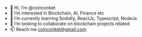 - 👋 Hi, I’m @coinconket
- 👀 I’m interested in Blockchain, AI, Finance etc
- 🌱 I’m currently learning Sodidty, ReactJs, Typescript, NodeJs
- 💞️ I’m looking to collaborate on blockchain projects related
- 📫 Reach me coinconket@gmail.com

<!---
coinconket/coinconket is a ✨ special ✨ repository because its `README.md` (this file) appears on your GitHub profile.
You can click the Preview link to take a look at your changes.
--->
